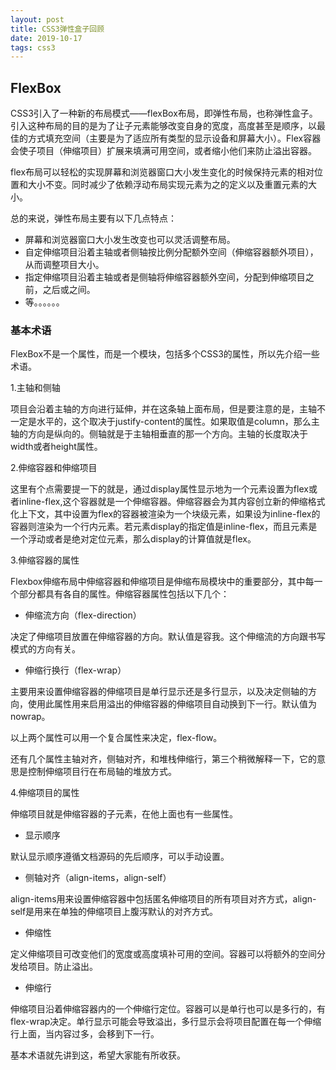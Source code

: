 ```yaml
---
layout: post
title: CSS3弹性盒子回顾
date: 2019-10-17
tags: css3
---
```


## FlexBox

CSS3引入了一种新的布局模式——flexBox布局，即弹性布局，也称弹性盒子。引入这种布局的目的是为了让子元素能够改变自身的宽度，高度甚至是顺序，以最佳的方式填充空间（主要是为了适应所有类型的显示设备和屏幕大小）。Flex容器会使子项目（伸缩项目）扩展来填满可用空间，或者缩小他们来防止溢出容器。

flex布局可以轻松的实现屏幕和浏览器窗口大小发生变化的时候保持元素的相对位置和大小不变。同时减少了依赖浮动布局实现元素为之的定义以及重置元素的大小。

总的来说，弹性布局主要有以下几点特点：

- 屏幕和浏览器窗口大小发生改变也可以灵活调整布局。
- 自定伸缩项目沿着主轴或者侧轴按比例分配额外空间（伸缩容器额外项目），从而调整项目大小。
- 指定伸缩项目沿着主轴或者是侧轴将伸缩容器额外空间，分配到伸缩项目之前，之后或之间。
- 等。。。。。。

### 基本术语

FlexBox不是一个属性，而是一个模块，包括多个CSS3的属性，所以先介绍一些术语。

1.主轴和侧轴

项目会沿着主轴的方向进行延伸，并在这条轴上面布局，但是要注意的是，主轴不一定是水平的，这个取决于justify-content的属性。如果取值是column，那么主轴的方向是纵向的。侧轴就是于主轴相垂直的那一个方向。主轴的长度取决于width或者height属性。

2.伸缩容器和伸缩项目

这里有个点需要提一下的就是，通过display属性显示地为一个元素设置为flex或者inline-flex,这个容器就是一个伸缩容器。伸缩容器会为其内容创立新的伸缩格式化上下文，其中设置为flex的容器被渲染为一个块级元素，如果设为inline-flex的容器则渲染为一个行内元素。若元素display的指定值是inline-flex，而且元素是一个浮动或者是绝对定位元素，那么display的计算值就是flex。

3.伸缩容器的属性

Flexbox伸缩布局中伸缩容器和伸缩项目是伸缩布局模块中的重要部分，其中每一个部分都具有各自的属性。伸缩容器属性包括以下几个：

- 伸缩流方向（flex-direction）

决定了伸缩项目放置在伸缩容器的方向。默认值是容我。这个伸缩流的方向跟书写模式的方向有关。

- 伸缩行换行（flex-wrap）

主要用来设置伸缩容器的伸缩项目是单行显示还是多行显示，以及决定侧轴的方向，使用此属性用来启用溢出的伸缩容器的伸缩项目自动换到下一行。默认值为nowrap。

以上两个属性可以用一个复合属性来决定，flex-flow。

还有几个属性主轴对齐，侧轴对齐，和堆栈伸缩行，第三个稍微解释一下，它的意思是控制伸缩项目行在布局轴的堆放方式。

4.伸缩项目的属性

伸缩项目就是伸缩容器的子元素，在他上面也有一些属性。

- 显示顺序

默认显示顺序遵循文档源码的先后顺序，可以手动设置。

- 侧轴对齐（align-items，align-self）

align-items用来设置伸缩容器中包括匿名伸缩项目的所有项目对齐方式，align-self是用来在单独的伸缩项目上腹泻默认的对齐方式。

- 伸缩性

定义伸缩项目可改变他们的宽度或高度填补可用的空间。容器可以将额外的空间分发给项目。防止溢出。

- 伸缩行

伸缩项目沿着伸缩容器内的一个伸缩行定位。容器可以是单行也可以是多行的，有flex-wrap决定。单行显示可能会导致溢出，多行显示会将项目配置在每一个伸缩行上面，当内容过多，会移到下一行。

基本术语就先讲到这，希望大家能有所收获。



